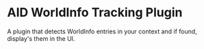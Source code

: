 # AID WorldInfo Tracking Plugin
A plugin that detects WorldInfo entries in your context and if found, display's them in the UI.
